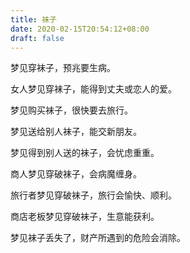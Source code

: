 ```yaml
---
title: 袜子
date: 2020-02-15T20:54:12+08:00
draft: false
---
```


梦见穿袜子，预兆要生病。<br>


女人梦见穿袜子，能得到丈夫或恋人的爱。<br>


梦见购买袜子，很快要去旅行。<br>


梦见送给别人袜子，能交新朋友。<br>


梦见得到别人送的袜子，会忧虑重重。<br>


商人梦见穿破袜子，会病魔缠身。<br>


旅行者梦见穿破袜子，旅行会愉快、顺利。<br>


商店老板梦见穿破袜子，生意能获利。<br>


梦见袜子丢失了，财产所遇到的危险会消除。<br>
